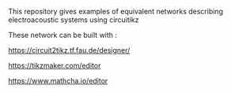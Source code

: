 This repository gives examples of equivalent networks describing electroacoustic systems using circuitikz

These network can be built with :

https://circuit2tikz.tf.fau.de/designer/

https://tikzmaker.com/editor

https://www.mathcha.io/editor
